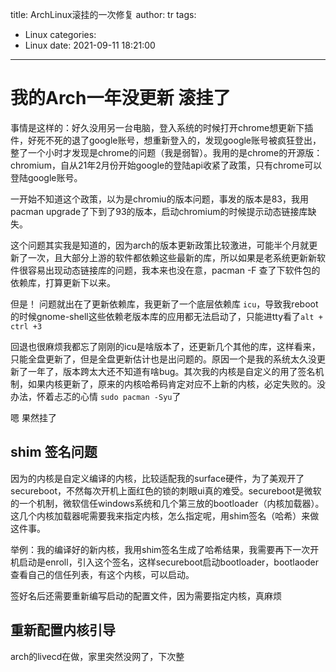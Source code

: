 title: ArchLinux滚挂的一次修复
author: tr
tags:
  - Linux
categories:
  - Linux
date: 2021-09-11 18:21:00
---
# 我的Arch一年没更新 滚挂了

事情是这样的：好久没用另一台电脑，登入系统的时候打开chrome想更新下插件，好死不死的退了google账号，想重新登入的，发现google账号被疯狂登出，整了一个小时才发现是chrome的问题（我是弱智）。我用的是chrome的开源版：chromium，自从21年2月份开始google的登陆api收紧了政策，只有chrome可以登陆google账号。

一开始不知道这个政策，以为是chromiu的版本问题，事发的版本是83，我用pacman upgrade了下到了93的版本，启动chromium的时候提示动态链接库缺失。

这个问题其实我是知道的，因为arch的版本更新政策比较激进，可能半个月就更新了一次，且大部分上游的软件都依赖这些最新的库，所以如果是老系统更新新软件很容易出现动态链接库的问题，我本来也没在意，pacman -F 查了下软件包的依赖库，打算更新下以来。

但是！ 问题就出在了更新依赖库，我更新了一个底层依赖库 `icu`，导致我reboot的时候gnome-shell这些依赖老版本库的应用都无法启动了，只能进tty看了`alt + ctrl +3`

回退也很麻烦我都忘了刚刚的icu是啥版本了，还更新几个其他的库，这样看来，只能全盘更新了，但是全盘更新估计也是出问题的。原因一个是我的系统太久没更新了一年了，版本跨太大还不知道有啥bug。其次我的内核是自定义的用了签名机制，如果内核更新了，原来的内核哈希码肯定对应不上新的内核，必定失败的。没办法，怀着忐忑的心情 `sudo pacman -Syu`了

嗯   果然挂了

## shim 签名问题

因为的内核是自定义编译的内核，比较适配我的surface硬件，为了美观开了secureboot，不然每次开机上面红色的锁的刺眼ui真的难受。secureboot是微软的一个机制，微软信任windows系统和几个第三放的bootloader（内核加载器）。这几个内核加载器呢需要我来指定内核，怎么指定呢，用shim签名（哈希）来做这件事。

举例：我的编译好的新内核，我用shim签名生成了哈希结果，我需要再下一次开机启动是enroll，引入这个签名，这样secureboot启动bootloader，bootlaoder查看自己的信任列表，有这个内核，可以启动。

签好名后还需要重新编写启动的配置文件，因为需要指定内核，真麻烦

## 重新配置内核引导

arch的livecd在做，家里突然没网了，下次整